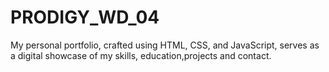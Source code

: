 # PRODIGY_WD_04
My personal portfolio, crafted using HTML, CSS, and JavaScript, serves as a digital showcase of my skills, education,projects and contact.
